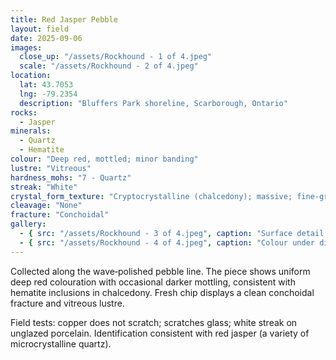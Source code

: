 ```yaml
---
title: Red Jasper Pebble
layout: field
date: 2025-09-06
images:
  close_up: "/assets/Rockhound - 1 of 4.jpeg"
  scale: "/assets/Rockhound - 2 of 4.jpeg"
location:
  lat: 43.7053
  lng: -79.2354
  description: "Bluffers Park shoreline, Scarborough, Ontario"
rocks:
  - Jasper
minerals:
  - Quartz
  - Hematite
colour: "Deep red, mottled; minor banding"
lustre: "Vitreous"
hardness_mohs: "7 - Quartz"
streak: "White"
crystal_form_texture: "Cryptocrystalline (chalcedony); massive; fine-grained"
cleavage: "None"
fracture: "Conchoidal"
gallery:
  - { src: "/assets/Rockhound - 3 of 4.jpeg", caption: "Surface detail showing conchoidal fracture" }
  - { src: "/assets/Rockhound - 4 of 4.jpeg", caption: "Colour under diffuse light" }
---
```


Collected along the wave‑polished pebble line. The piece shows uniform deep red colouration with occasional darker mottling, consistent with hematite inclusions in chalcedony. Fresh chip displays a clean conchoidal fracture and vitreous lustre.

Field tests: copper does not scratch; scratches glass; white streak on unglazed porcelain. Identification consistent with red jasper (a variety of microcrystalline quartz).
